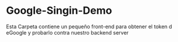 # Google-Singin-Demo

Esta Carpeta contiene un pequeño front-end para obtener el token d eGoogle y probarlo contra nuestro backend server